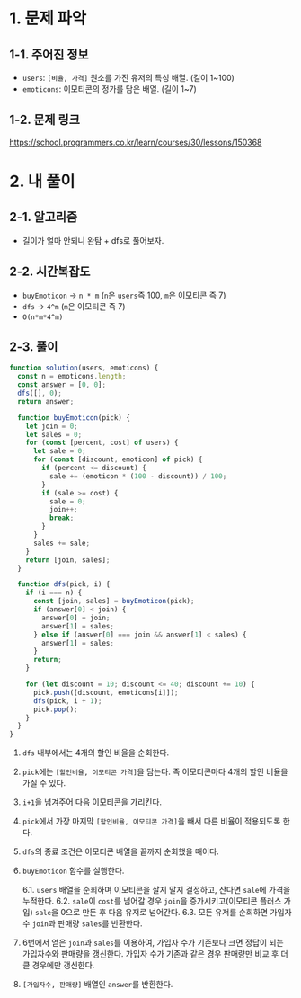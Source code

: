 # 1. 문제 파악

## 1-1. 주어진 정보

- `users`: `[비율, 가격]` 원소를 가진 유저의 특성 배열. (길이 1~100)
- `emoticons`: 이모티콘의 정가를 담은 배열. (길이 1~7)

## 1-2. 문제 링크

https://school.programmers.co.kr/learn/courses/30/lessons/150368

# 2. 내 풀이

## 2-1. 알고리즘

- 길이가 얼마 안되니 완탐 + dfs로 풀어보자.

## 2-2. 시간복잡도

- `buyEmoticon` -> `n * m` (`n`은 `users`즉 100, `m`은 이모티콘 즉 7)
- `dfs` -> `4^m` (`m`은 이모티콘 즉 7)
- `O(n*m*4^m)`

## 2-3. 풀이

```js
function solution(users, emoticons) {
  const n = emoticons.length;
  const answer = [0, 0];
  dfs([], 0);
  return answer;

  function buyEmoticon(pick) {
    let join = 0;
    let sales = 0;
    for (const [percent, cost] of users) {
      let sale = 0;
      for (const [discount, emoticon] of pick) {
        if (percent <= discount) {
          sale += (emoticon * (100 - discount)) / 100;
        }
        if (sale >= cost) {
          sale = 0;
          join++;
          break;
        }
      }
      sales += sale;
    }
    return [join, sales];
  }

  function dfs(pick, i) {
    if (i === n) {
      const [join, sales] = buyEmoticon(pick);
      if (answer[0] < join) {
        answer[0] = join;
        answer[1] = sales;
      } else if (answer[0] === join && answer[1] < sales) {
        answer[1] = sales;
      }
      return;
    }

    for (let discount = 10; discount <= 40; discount += 10) {
      pick.push([discount, emoticons[i]]);
      dfs(pick, i + 1);
      pick.pop();
    }
  }
}
```

1. `dfs` 내부에서는 4개의 할인 비율을 순회한다.
2. `pick`에는 `[할인비율, 이모티콘 가격]`을 담는다. 즉 이모티콘마다 4개의 할인 비율을 가질 수 있다.
3. `i+1`을 넘겨주어 다음 이모티콘을 가리킨다.
4. `pick`에서 가장 마지막 `[할인비율, 이모티콘 가격]`을 빼서 다른 비율이 적용되도록 한다.
5. `dfs`의 종료 조건은 이모티콘 배열을 끝까지 순회했을 때이다.
6. `buyEmoticon` 함수를 실행한다.

   6.1. `users` 배열을 순회하며 이모티콘을 살지 말지 결정하고, 산다면 `sale`에 가격을 누적한다.
   6.2. `sale`이 `cost`를 넘어갈 경우 `join`을 증가시키고(이모티콘 플러스 가입) `sale`을 0으로 만든 후 다음 유저로 넘어간다.
   6.3. 모든 유저를 순회하면 가입자수 `join`과 판매량 `sales`를 반환한다.

7. 6번에서 얻은 `join`과 `sales`를 이용하여, 가입자 수가 기존보다 크면 정답이 되는 가입자수와 판매량을 갱신한다. 가입자 수가 기존과 같은 경우 판매량만 비교 후 더 클 경우에만 갱신한다.
8. `[가입자수, 판매량]` 배열인 `answer`를 반환한다.
